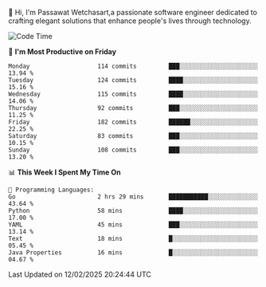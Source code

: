 
👋 Hi, I'm Passawat Wetchasart,a passionate software engineer dedicated to crafting elegant solutions that enhance people's lives through technology.


<!--START_SECTION:waka-->
![Code Time](http://img.shields.io/badge/Code%20Time-1%2C932%20hrs%2023%20mins-blue)

📅 **I'm Most Productive on Friday** 

```text
Monday                   114 commits         ███░░░░░░░░░░░░░░░░░░░░░░   13.94 % 
Tuesday                  124 commits         ████░░░░░░░░░░░░░░░░░░░░░   15.16 % 
Wednesday                115 commits         ████░░░░░░░░░░░░░░░░░░░░░   14.06 % 
Thursday                 92 commits          ███░░░░░░░░░░░░░░░░░░░░░░   11.25 % 
Friday                   182 commits         ██████░░░░░░░░░░░░░░░░░░░   22.25 % 
Saturday                 83 commits          ███░░░░░░░░░░░░░░░░░░░░░░   10.15 % 
Sunday                   108 commits         ███░░░░░░░░░░░░░░░░░░░░░░   13.20 % 
```


📊 **This Week I Spent My Time On** 

```text
💬 Programming Languages: 
Go                       2 hrs 29 mins       ███████████░░░░░░░░░░░░░░   43.64 % 
Python                   58 mins             ████░░░░░░░░░░░░░░░░░░░░░   17.00 % 
YAML                     45 mins             ███░░░░░░░░░░░░░░░░░░░░░░   13.14 % 
Text                     18 mins             █░░░░░░░░░░░░░░░░░░░░░░░░   05.45 % 
Java Properties          16 mins             █░░░░░░░░░░░░░░░░░░░░░░░░   04.67 % 
```


 Last Updated on 12/02/2025 20:24:44 UTC
<!--END_SECTION:waka-->

<!--
**markpassawat/markpassawat** is a ✨ _special_ ✨ repository because its `README.md` (this file) appears on your GitHub profile.

Here are some ideas to get you started:

- 🔭 I’m currently working on ...
- 🌱 I’m currently learning ...
- 👯 I’m looking to collaborate on ...
- 🤔 I’m looking for help with ...
- 💬 Ask me about ...
- 📫 How to reach me: ...
- 😄 Pronouns: He/Him
- ⚡ Fun fact: ...
-->
